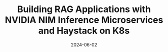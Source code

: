 ---
layout: blog-post
title: Building RAG Applications with NVIDIA NIM Inference Microservices and Haystack on K8s 
description: "See how to self-host and deploy models with Nvidia NIMs alongside Haystack RAG pipelines. Deploy and orchestrate with Kubernetes."
featured_image: thumbnail.png
images: ["blog/haystack-nvidia-nim-rag-guide/thumbnail.png"]
featured_image_caption: Diagram of a RAG pipeline connecting NVIDIA retrieval and LLM NIMs with Haystack
alt_image: Diagram of a RAG pipeline connecting NVIDIA retrieval and LLM NIMs with Haystack
toc: True
date: 2024-06-02
last_updated:  2024-06-02
authors:
  - Anshul Jindal
  - Meriem Bendris
  - Tuana Celik
  - Tilde Thurium
tags: ["Integrations", "Haystack 2.0"]
---	